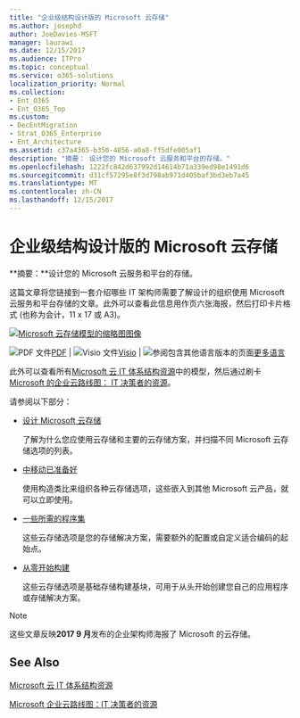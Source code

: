 ```yaml
---
title: "企业级结构设计版的 Microsoft 云存储"
ms.author: josephd
author: JoeDavies-MSFT
manager: laurawi
ms.date: 12/15/2017
ms.audience: ITPro
ms.topic: conceptual
ms.service: o365-solutions
localization_priority: Normal
ms.collection:
- Ent_O365
- Ent_O365_Top
ms.custom:
- DecEntMigration
- Strat_O365_Enterprise
- Ent_Architecture
ms.assetid: c37a4365-b350-4856-a0a8-ff5dfe005af1
description: "摘要： 设计您的 Microsoft 云服务和平台的存储。"
ms.openlocfilehash: 1222fc842d637992d14614b71a339ed98e1491d6
ms.sourcegitcommit: d31cf57295e8f3d798ab971d405baf3bd3eb7a45
ms.translationtype: MT
ms.contentlocale: zh-CN
ms.lasthandoff: 12/15/2017
---
```

# <a name="microsoft-cloud-storage-for-enterprise-architects"></a>企业级结构设计版的 Microsoft 云存储

 **摘要：**设计您的 Microsoft 云服务和平台的存储。
  
这篇文章将您链接到一套介绍哪些 IT 架构师需要了解设计的组织使用 Microsoft 云服务和平台存储的文章。此外可以查看此信息用作页六张海报，然后打印卡片格式 (也称为会计，11 x 17 或 A3)。
  
[![Microsoft 云存储模型的缩略图图像](images/0d4e2eb9-1109-4b3b-bf9e-2f3eff2e2cc4.png)  
](https://www.microsoft.com/download/details.aspx?id=49552)
  
![PDF 文件](images/ITPro_Other_PDFicon.png)[PDF](https://go.microsoft.com/fwlink/p/?linkid=842079) | ![Visio 文件](images/ITPro_Other_VisioIcon.jpg)[Visio](https://go.microsoft.com/fwlink/p/?linkid=842080) | ![参阅包含其他语言版本的页面](images/e16c992d-b0f8-48ae-bf44-db7a9fcaab9e.png)[更多语言](https://www.microsoft.com/download/details.aspx?id=49552)
  
此外可以查看所有[Microsoft 云 IT 体系结构资源](microsoft-cloud-it-architecture-resources.md)中的模型，然后通过刷卡[Microsoft 的企业云路线图： IT 决策者的资源](https://aka.ms/cloudarchitecture)。
  
请参阅以下部分：
  
- [设计 Microsoft 云存储](designing-storage-for-the-microsoft-cloud.md)
    
    了解为什么您应使用云存储和主要的云存储方案，并扫描不同 Microsoft 云存储选项的列表。
    
- [中移动已准备好](move-in-ready.md)
    
    使用构造类比来组织各种云存储选项，这些嵌入到其他 Microsoft 云产品，就可以立即使用。
    
- [一些所需的程序集](some-assembly-required.md)
    
    这些云存储选项是您的存储解决方案，需要额外的配置或自定义适合编码的起始点。
    
- [从零开始构建](build-from-the-ground-up.md)
    
    这些云存储选项是基础存储构建基块，可用于从头开始创建您自己的应用程序或存储解决方案。
    
> [!NOTE]
> 这些文章反映**2017 9 月**发布的企业架构师海报了 Microsoft 的云存储。
  
## <a name="see-also"></a>See Also

[Microsoft 云 IT 体系结构资源](microsoft-cloud-it-architecture-resources.md)

[Microsoft 企业云路线图：IT 决策者的资源](https://sway.com/FJ2xsyWtkJc2taRD)



